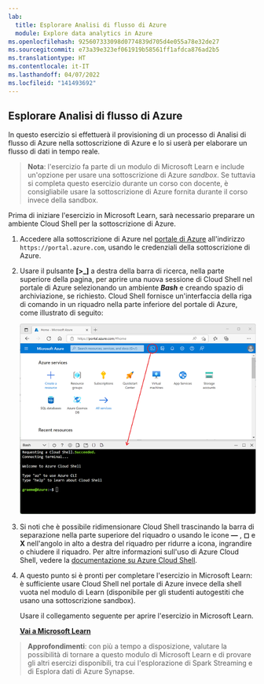 ```yaml
---
lab:
  title: Esplorare Analisi di flusso di Azure
  module: Explore data analytics in Azure
ms.openlocfilehash: 925607333098d0774839d705d4e055a78e32de27
ms.sourcegitcommit: e73a39e323ef061919b58561ff1afdca876ad2b5
ms.translationtype: HT
ms.contentlocale: it-IT
ms.lasthandoff: 04/07/2022
ms.locfileid: "141493692"
---
```

## <a name="explore-azure-stream-analytics"></a>Esplorare Analisi di flusso di Azure

In questo esercizio si effettuerà il provisioning di un processo di Analisi di flusso di Azure nella sottoscrizione di Azure e lo si userà per elaborare un flusso di dati in tempo reale.

> **Nota**: l'esercizio fa parte di un modulo di Microsoft Learn e include un'opzione per usare una sottoscrizione di Azure *sandbox*. Se tuttavia si completa questo esercizio durante un corso con docente, è consigliabile usare la sottoscrizione di Azure fornita durante il corso invece della sandbox.

Prima di iniziare l'esercizio in Microsoft Learn, sarà necessario preparare un ambiente Cloud Shell per la sottoscrizione di Azure.

1. Accedere alla sottoscrizione di Azure nel [portale di Azure](https://portal.azure.com) all'indirizzo `https://portal.azure.com`, usando le credenziali della sottoscrizione di Azure.
2. Usare il pulsante **[\>_]** a destra della barra di ricerca, nella parte superiore della pagina, per aprire una nuova sessione di Cloud Shell nel portale di Azure selezionando un ambiente **_Bash_** e creando spazio di archiviazione, se richiesto. Cloud Shell fornisce un'interfaccia della riga di comando in un riquadro nella parte inferiore del portale di Azure, come illustrato di seguito:

    ![Portale di Azure con un riquadro di Cloud Shell](./images/cloud-shell.png)

3. Si noti che è possibile ridimensionare Cloud Shell trascinando la barra di separazione nella parte superiore del riquadro o usando le icone **&#8212;** , **&#9723;** e **X** nell'angolo in alto a destra del riquadro per ridurre a icona, ingrandire o chiudere il riquadro. Per altre informazioni sull'uso di Azure Cloud Shell, vedere la [documentazione su Azure Cloud Shell](https://docs.microsoft.com/azure/cloud-shell/overview).

4. A questo punto si è pronti per completare l'esercizio in Microsoft Learn: è sufficiente usare Cloud Shell nel portale di Azure invece della shell vuota nel modulo di Learn (disponibile per gli studenti autogestiti che usano una sottoscrizione sandbox).

    Usare il collegamento seguente per aprire l'esercizio in Microsoft Learn.

    **[Vai a Microsoft Learn](https://docs.microsoft.com/learn/modules/explore-fundamentals-stream-processing/5-exercise-stream-analytics#create-azure-resources)**

> **Approfondimenti**: con più a tempo a disposizione, valutare la possibilità di tornare a questo modulo di Microsoft Learn e di provare gli altri esercizi disponibili, tra cui l'esplorazione di Spark Streaming e di Esplora dati di Azure Synapse.
